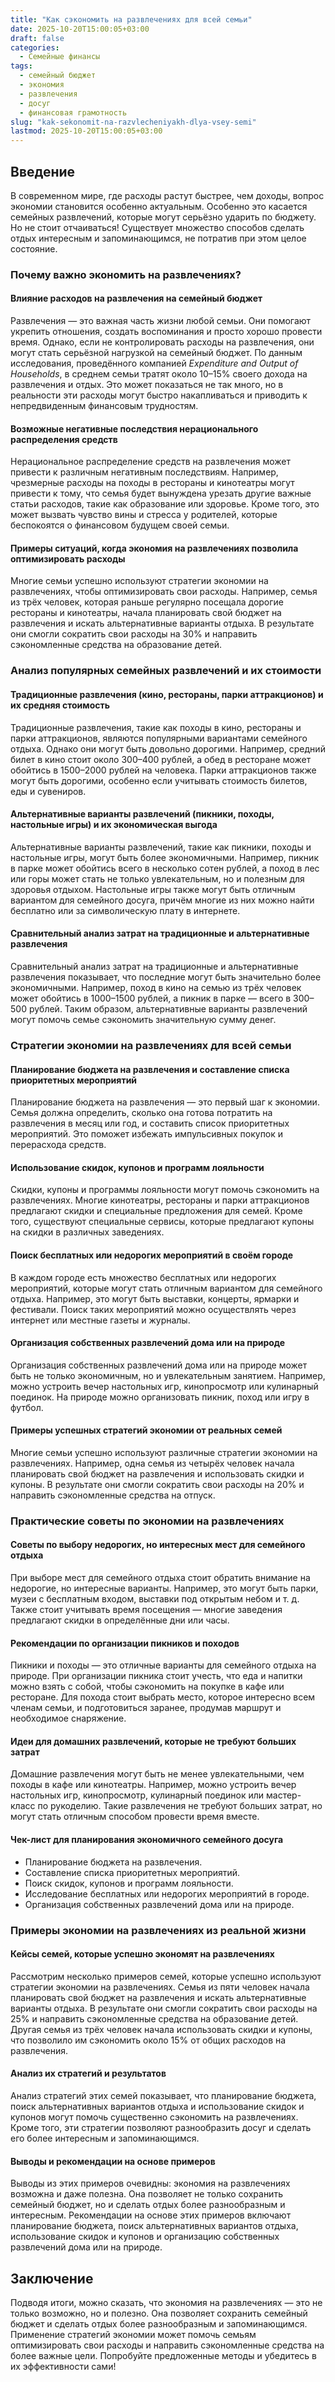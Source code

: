 ```yaml
---
title: "Как сэкономить на развлечениях для всей семьи"
date: 2025-10-20T15:00:05+03:00
draft: false
categories:
  - Семейные финансы
tags:
  - семейный бюджет
  - экономия
  - развлечения
  - досуг
  - финансовая грамотность
slug: "kak-sekonomit-na-razvlecheniyakh-dlya-vsey-semi"
lastmod: 2025-10-20T15:00:05+03:00
---
```


## Введение

В современном мире, где расходы растут быстрее, чем доходы, вопрос экономии становится особенно актуальным. Особенно это касается семейных развлечений, которые могут серьёзно ударить по бюджету. Но не стоит отчаиваться! Существует множество способов сделать отдых интересным и запоминающимся, не потратив при этом целое состояние.

### Почему важно экономить на развлечениях?

#### Влияние расходов на развлечения на семейный бюджет

Развлечения — это важная часть жизни любой семьи. Они помогают укрепить отношения, создать воспоминания и просто хорошо провести время. Однако, если не контролировать расходы на развлечения, они могут стать серьёзной нагрузкой на семейный бюджет. По данным исследования, проведённого компанией *Expenditure and Output of Households*, в среднем семьи тратят около 10–15% своего дохода на развлечения и отдых. Это может показаться не так много, но в реальности эти расходы могут быстро накапливаться и приводить к непредвиденным финансовым трудностям.

#### Возможные негативные последствия нерационального распределения средств

Нерациональное распределение средств на развлечения может привести к различным негативным последствиям. Например, чрезмерные расходы на походы в рестораны и кинотеатры могут привести к тому, что семья будет вынуждена урезать другие важные статьи расходов, такие как образование или здоровье. Кроме того, это может вызвать чувство вины и стресса у родителей, которые беспокоятся о финансовом будущем своей семьи.

#### Примеры ситуаций, когда экономия на развлечениях позволила оптимизировать расходы

Многие семьи успешно используют стратегии экономии на развлечениях, чтобы оптимизировать свои расходы. Например, семья из трёх человек, которая раньше регулярно посещала дорогие рестораны и кинотеатры, начала планировать свой бюджет на развлечения и искать альтернативные варианты отдыха. В результате они смогли сократить свои расходы на 30% и направить сэкономленные средства на образование детей.

### Анализ популярных семейных развлечений и их стоимости

#### Традиционные развлечения (кино, рестораны, парки аттракционов) и их средняя стоимость

Традиционные развлечения, такие как походы в кино, рестораны и парки аттракционов, являются популярными вариантами семейного отдыха. Однако они могут быть довольно дорогими. Например, средний билет в кино стоит около 300–400 рублей, а обед в ресторане может обойтись в 1500–2000 рублей на человека. Парки аттракционов также могут быть дорогими, особенно если учитывать стоимость билетов, еды и сувениров.

#### Альтернативные варианты развлечений (пикники, походы, настольные игры) и их экономическая выгода

Альтернативные варианты развлечений, такие как пикники, походы и настольные игры, могут быть более экономичными. Например, пикник в парке может обойтись всего в несколько сотен рублей, а поход в лес или горы может стать не только увлекательным, но и полезным для здоровья отдыхом. Настольные игры также могут быть отличным вариантом для семейного досуга, причём многие из них можно найти бесплатно или за символическую плату в интернете.

#### Сравнительный анализ затрат на традиционные и альтернативные развлечения

Сравнительный анализ затрат на традиционные и альтернативные развлечения показывает, что последние могут быть значительно более экономичными. Например, поход в кино на семью из трёх человек может обойтись в 1000–1500 рублей, а пикник в парке — всего в 300–500 рублей. Таким образом, альтернативные варианты развлечений могут помочь семье сэкономить значительную сумму денег.

### Стратегии экономии на развлечениях для всей семьи

#### Планирование бюджета на развлечения и составление списка приоритетных мероприятий

Планирование бюджета на развлечения — это первый шаг к экономии. Семья должна определить, сколько она готова потратить на развлечения в месяц или год, и составить список приоритетных мероприятий. Это поможет избежать импульсивных покупок и перерасхода средств.

#### Использование скидок, купонов и программ лояльности

Скидки, купоны и программы лояльности могут помочь сэкономить на развлечениях. Многие кинотеатры, рестораны и парки аттракционов предлагают скидки и специальные предложения для семей. Кроме того, существуют специальные сервисы, которые предлагают купоны на скидки в различных заведениях.

#### Поиск бесплатных или недорогих мероприятий в своём городе

В каждом городе есть множество бесплатных или недорогих мероприятий, которые могут стать отличным вариантом для семейного отдыха. Например, это могут быть выставки, концерты, ярмарки и фестивали. Поиск таких мероприятий можно осуществлять через интернет или местные газеты и журналы.

#### Организация собственных развлечений дома или на природе

Организация собственных развлечений дома или на природе может быть не только экономичным, но и увлекательным занятием. Например, можно устроить вечер настольных игр, кинопросмотр или кулинарный поединок. На природе можно организовать пикник, поход или игру в футбол.

#### Примеры успешных стратегий экономии от реальных семей

Многие семьи успешно используют различные стратегии экономии на развлечениях. Например, одна семья из четырёх человек начала планировать свой бюджет на развлечения и использовать скидки и купоны. В результате они смогли сократить свои расходы на 20% и направить сэкономленные средства на отпуск.

### Практические советы по экономии на развлечениях

#### Советы по выбору недорогих, но интересных мест для семейного отдыха

При выборе мест для семейного отдыха стоит обратить внимание на недорогие, но интересные варианты. Например, это могут быть парки, музеи с бесплатным входом, выставки под открытым небом и т. д. Также стоит учитывать время посещения — многие заведения предлагают скидки в определённые дни или часы.

#### Рекомендации по организации пикников и походов

Пикники и походы — это отличные варианты для семейного отдыха на природе. При организации пикника стоит учесть, что еда и напитки можно взять с собой, чтобы сэкономить на покупке в кафе или ресторане. Для похода стоит выбрать место, которое интересно всем членам семьи, и подготовиться заранее, продумав маршрут и необходимое снаряжение.

#### Идеи для домашних развлечений, которые не требуют больших затрат

Домашние развлечения могут быть не менее увлекательными, чем походы в кафе или кинотеатры. Например, можно устроить вечер настольных игр, кинопросмотр, кулинарный поединок или мастер-класс по рукоделию. Такие развлечения не требуют больших затрат, но могут стать отличным способом провести время вместе.

#### Чек-лист для планирования экономичного семейного досуга

- Планирование бюджета на развлечения.
- Составление списка приоритетных мероприятий.
- Поиск скидок, купонов и программ лояльности.
- Исследование бесплатных или недорогих мероприятий в городе.
- Организация собственных развлечений дома или на природе.

### Примеры экономии на развлечениях из реальной жизни

#### Кейсы семей, которые успешно экономят на развлечениях

Рассмотрим несколько примеров семей, которые успешно используют стратегии экономии на развлечениях. Семья из пяти человек начала планировать свой бюджет на развлечения и искать альтернативные варианты отдыха. В результате они смогли сократить свои расходы на 25% и направить сэкономленные средства на образование детей. Другая семья из трёх человек начала использовать скидки и купоны, что позволило им сэкономить около 15% от общих расходов на развлечения.

#### Анализ их стратегий и результатов

Анализ стратегий этих семей показывает, что планирование бюджета, поиск альтернативных вариантов отдыха и использование скидок и купонов могут помочь существенно сэкономить на развлечениях. Кроме того, эти стратегии позволяют разнообразить досуг и сделать его более интересным и запоминающимся.

#### Выводы и рекомендации на основе примеров

Выводы из этих примеров очевидны: экономия на развлечениях возможна и даже полезна. Она позволяет не только сохранить семейный бюджет, но и сделать отдых более разнообразным и интересным. Рекомендации на основе этих примеров включают планирование бюджета, поиск альтернативных вариантов отдыха, использование скидок и купонов и организацию собственных развлечений дома или на природе.

## Заключение

Подводя итоги, можно сказать, что экономия на развлечениях — это не только возможно, но и полезно. Она позволяет сохранить семейный бюджет и сделать отдых более разнообразным и запоминающимся. Применение стратегий экономии может помочь семьям оптимизировать свои расходы и направить сэкономленные средства на более важные цели. Попробуйте предложенные методы и убедитесь в их эффективности сами!
